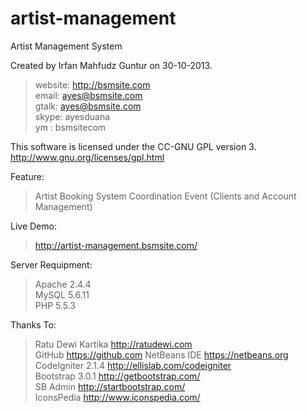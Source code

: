 artist-management
=================

Artist Management System

Created by Irfan Mahfudz Guntur on 30-10-2013.

> website: http://bsmsite.com<br />
> email: ayes@bsmsite.com<br />
> gtalk: ayes@bsmsite.com<br />
> skype: ayesduana<br />
> ym : bsmsitecom

This software is licensed under the CC-GNU GPL version 3.<br />
http://www.gnu.org/licenses/gpl.html

Feature:<br />
> Artist Booking System Coordination Event (Clients and Account Management)

Live Demo:
> http://artist-management.bsmsite.com/

Server Requipment:<br />
> Apache 2.4.4<br />
> MySQL 5.6.11<br />
> PHP 5.5.3

Thanks To:<br />
> Ratu Dewi Kartika http://ratudewi.com<br />
> GitHub https://github.com
> NetBeans IDE https://netbeans.org<br />
> CodeIgniter 2.1.4 http://ellislab.com/codeigniter<br />
> Bootstrap 3.0.1 http://getbootstrap.com/<br />
> SB Admin http://startbootstrap.com/<br />
> IconsPedia http://www.iconspedia.com/
